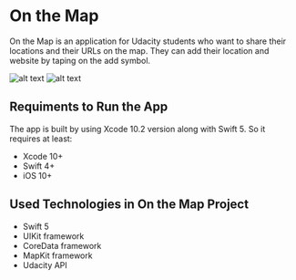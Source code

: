 # On the Map

On the Map is an application for Udacity students who want to share their locations and their URLs on the map. They can add their location and website by taping on the add symbol. 

![alt text](https://i.postimg.cc/P5PPwgxF/Simulator-Screen-Shot-i-Phone-X-2019-08-18-at-03-01-28.png)
![alt text](https://i.postimg.cc/1zFXWDDG/Simulator-Screen-Shot-i-Phone-X-2019-08-18-at-03-02-01.png)

## Requiments to Run the App
The app is built by using Xcode 10.2 version along with Swift 5. So it requires at least:

* Xcode 10+
* Swift 4+
* iOS 10+

## Used Technologies in On the Map Project
* Swift 5
* UIKit framework
* CoreData framework
* MapKit framework
* Udacity API

